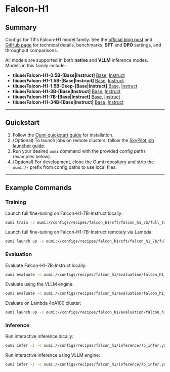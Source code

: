 # Falcon-H1

## Summary

Configs for TII's Falcon-H1 model family. See the [official blog post](https://falcon-lm.github.io/blog/falcon-h1/) and [GitHub page](https://github.com/tiiuae/Falcon-H1) for technical details, benchmarks, **SFT** and **DPO** settings, and throughput comparisons.

All models are supported in both **native** and **VLLM** inference modes. Models in this family include:

* **tiiuae/Falcon-H1-0.5B-\[Base|Instruct]**
  [Base](https://huggingface.co/tiiuae/Falcon-H1-0.5B-Base), [Instruct](https://huggingface.co/tiiuae/Falcon-H1-0.5B-Instruct)
* **tiiuae/Falcon-H1-1.5B-\[Base|Instruct]**
  [Base](https://huggingface.co/tiiuae/Falcon-H1-1.5B-Base), [Instruct](https://huggingface.co/tiiuae/Falcon-H1-1.5B-Instruct)
* **tiiuae/Falcon-H1-1.5B-Deep-\[Base|Instruct]**
  [Base](https://huggingface.co/tiiuae/Falcon-H1-1.5B-Deep-Base), [Instruct](https://huggingface.co/tiiuae/Falcon-H1-1.5B-Deep-Instruct)
* **tiiuae/Falcon-H1-3B-\[Base|Instruct]**
  [Base](https://huggingface.co/tiiuae/Falcon-H1-3B-Base), [Instruct](https://huggingface.co/tiiuae/Falcon-H1-3B-Instruct)
* **tiiuae/Falcon-H1-7B-\[Base|Instruct]**
  [Base](https://huggingface.co/tiiuae/Falcon-H1-7B-Base), [Instruct](https://huggingface.co/tiiuae/Falcon-H1-7B-Instruct)
* **tiiuae/Falcon-H1-34B-\[Base|Instruct]**
  [Base](https://huggingface.co/tiiuae/Falcon-H1-34B-Base), [Instruct](https://huggingface.co/tiiuae/Falcon-H1-34B-Instruct)

---

## Quickstart

1. Follow the [Oumi quickstart guide](https://oumi.ai/docs/en/latest/get_started/quickstart.html) for installation.
2. (Optional) To launch jobs on remote clusters, follow the [SkyPilot job launcher guide](https://oumi.ai/docs/en/latest/user_guides/launch/launch.html#setup).
3. Run your desired `oumi` command with the provided config paths (examples below).
4. (Optional) For development, clone the Oumi repository and strip the `oumi://` prefix from config paths to use local files.

---

## Example Commands

### Training

Launch full fine-tuning on Falcon-H1-7B-Instruct locally:

```bash
oumi train -c oumi://configs/recipes/falcon_h1/sft/falcon_h1_7b/full_train.yaml
```

Launch full fine-tuning on Falcon-H1-7B-Instruct remotely via Lambda:

```bash
oumi launch up -c oumi://configs/recipes/falcon_h1/sft/falcon_h1_7b/full_lambda_job.yaml --cluster falcon-h1-7b-fft
```

### Evaluation

Evaluate Falcon-H1-7B-Instruct locally:

```bash
oumi evaluate -c oumi://configs/recipes/falcon_h1/evaluation/falcon_h1_7b/eval.yaml
```

Evaluate using the VLLM engine:

```bash
oumi evaluate -c oumi://configs/recipes/falcon_h1/evaluation/falcon_h1_7b/eval.yaml --inference_engine VLLM
```

Evaluate on Lambda 4xA100 cluster:

```bash
oumi launch up -c oumi://configs/recipes/falcon_h1/evaluation/falcon_h1_7b/lambda_job.yaml --cluster falcon-h1-7b-instruct-eval
```

### Inference

Run interactive inference locally:

```bash
oumi infer -i -c oumi://configs/recipes/falcon_h1/inference/7b_infer.yaml
```

Run interactive inference using VLLM engine:

```bash
oumi infer -i -c oumi://configs/recipes/falcon_h1/inference/7b_infer.yaml --engine VLLM
```
